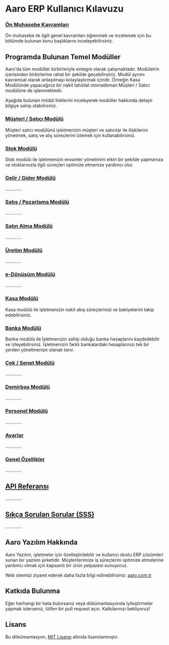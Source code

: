 # Aaro ERP Kullanıcı Kılavuzu

### [Ön Muhasebe Kavramları](/OnMuhasebeGiris/Icindekiler.md)
Ön muhasebe ile ilgili genel kavramları öğrenmek ve incelemek için bu bölümde bulunan konu başlıklarını inceleyebilirsiniz.



## Programda Bulunan Temel Modüller

Aaro'da tüm modüller birbirleriyle entegre olarak çalışmaktadır. Modülelrin içerisinden birbirlerine rahat bir şekilde geçebilirsiniz. Modül ayrımı kavramsal olarak anlaşılmayı kolaylaştırmak içindir. Örneğin Kasa Modülünde yapacağınız bir nakit tahsilat otomatikman Müşteri / Satıcı modülüne de işlenmektedir.

Aşağıda bulunan mödül linklerini inceleyerek modüller hakkında detaylı bilgiye sahip olabilirsiniz.


### [Müşteri / Satıcı Modülü](/MusteriSatici/Icindekiler.md)

Müşteri satıcı modülünü işletmenizin müşteri ve satıcılar ile ilişkilerini yönetmek, satış ve alış süreçlerini izlemek için kullanabilirsiniz. 


### [Stok Modülü](/Stok/Icindekiler.md)

Stok modülü ile işletmenizin envanter yönetimini etkin bir şekilde yapmanıza ve stoklarınızla ilgili süreçleri optimize etmenize yardımcı olur.

### [Gelir / Gider Modülü](/GelirGider/Icindekiler.md)

.............

### [Satış / Pazarlama Modülü](/SatisPazarlama/Icindekiler.md)

.............

### [Satın Alma Modülü](/SatinAlma/Icindekiler.md)

.............

### [Üretim Modülü](/Uretim/Icindekiler.md)

.............

### [e-Dönüşüm Modülü](/E-Donusum/Icindekiler.md)

.............

### [Kasa Modülü](/Kasa/Icindekiler.md)

Kasa modülü ile işletmenizin nakit akış süreçlerinizi ve bakiyelerini takip edebilirsiniz. 


### [Banka Modülü](/Banka/Icindekiler.md)

Banka modülü ile İşletmenizin sahip olduğu banka hesaplarını kaydedebilir ve izleyebilirsiniz. İşletmenizin farklı bankalardaki hesaplarınızı tek bir yerden yönetmenize olanak tanır.

### [Çek / Senet Modülü](/CekSenet/Icindekiler.md)

.............

### [Demirbaş Modülü](/Demirbas/Icindekiler.md)

.............

### [Personel Modülü](/Personel/Icindekiler.md)

.............

### [Ayarlar](/Ayarlar/Icindekiler.md)

.............

### [Genel Özellikler](/GenelOzellikler/Icindekiler.md)

.............

## [API Referansı](/API/Icindekiler.md)

.............

## [Sıkça Sorulan Sorular (SSS)](/sss.md)

.............


## Aaro Yazılım Hakkında

Aaro Yazılım, işletmeler için özelleştirilebilir ve kullanıcı dostu ERP çözümleri sunan bir yazılım şirketidir. Müşterilerimize iş süreçlerini optimize etmelerine yardımcı olmak için kapsamlı bir ürün yelpazesi sunuyoruz.

Web sitemizi ziyaret ederek daha fazla bilgi edinebilirsiniz: 
[aaro.com.tr](https://www.aaro.com.tr)

## Katkıda Bulunma

Eğer herhangi bir hata bulursanız veya dökümantasyonda iyileştirmeler yapmak isterseniz, lütfen bir pull request açın. Katkılarınızı bekliyoruz!

## Lisans

Bu dökümantasyon, [MIT Lisansı](LICENSE) altında lisanslanmıştır.
